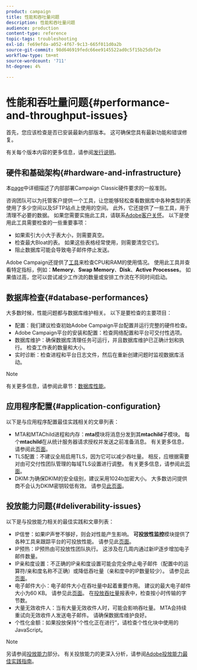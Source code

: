 ```yaml
---
product: campaign
title: 性能和吞吐量问题
description: 性能和吞吐量问题
audience: production
content-type: reference
topic-tags: troubleshooting
exl-id: fe69efda-a052-4f67-9c13-665f011d0a2b
source-git-commit: 98d646919fedc66ee9145522ad0c5f15b25dbf2e
workflow-type: tm+mt
source-wordcount: '711'
ht-degree: 4%

---
```


# 性能和吞吐量问题{#performance-and-throughput-issues}

首先，您应该检查是否已安装最新内部版本。 这可确保您具有最新功能和错误修复。

有关每个版本内容的更多信息，请参阅[发行说明](../../rn/using/latest-release.md)。

## 硬件和基础架构{#hardware-and-infrastructure}

本[page](https://helpx.adobe.com/cn/campaign/kb/hardware-sizing-guide.html)中详细描述了内部部署Campaign Classic硬件要求的一般准则。

咨询团队可以为托管客户提供一个工具，让您能够轻松查看数据库中各种类型的表使用了多少空间以及SFTP站点上使用的空间。 此外，它还提供了一些工具，用于清理不必要的数据。 如果您需要实施此工具，请联系[Adobe客户关怀](https://helpx.adobe.com/cn/enterprise/admin-guide.html/enterprise/using/support-for-experience-cloud.ug.html)。 以下是使用此工具需要检查的一些重要事项：

* 如果索引大小大于表大小，则需要真空。
* 检查最大Bloat的表。 如果这些表格经常使用，则需要清空它们。
* 阻止数据库可能会导致电子邮件停止发送。

Adobe Campaign还提供了[工具](../../production/using/monitoring-processes.md#manual-monitoring)来检查CPU和RAM的使用情况。 使用此工具并查看特定指标，例如：**Memory**、**Swap Memory**、**Disk**、**Active Processes**。 如果值过高，您可以尝试减少工作流的数量或安排工作流在不同时间启动。

## 数据库检查{#database-performances}

大多数时候，性能问题都与数据库维护相关。 以下是要检查的主要项目：

* 配置：我们建议检查初始Adobe Campaign平台配置并运行完整的硬件检查。
* Adobe Campaign平台的安装和配置：检查网络配置和平台可交付性选项。
* 数据库维护：确保数据库清理任务可运行，并且数据库维护已正确计划和执行。 检查工作表的数量和大小。
* 实时诊断：检查进程和平台日志文件，然后在重新创建问题时监视数据库活动。

>[!NOTE]
>
>有关更多信息，请参阅此章节：[数据库性能](../../production/using/database-performances.md)。

## 应用程序配置{#application-configuration}

以下是与应用程序配置最佳实践相关的文章列表：

* MTA和MTAChild进程和内存：**mta**&#x200B;模块将消息分发到其&#x200B;**mtachild**&#x200B;子模块。 每个&#x200B;**mtachild**&#x200B;在从统计服务器请求授权并发送之前准备消息。 有关更多信息，请参阅此[页面](../../installation/using/email-deliverability.md)。
* TLS配置：不建议全局启用TLS，因为它可以减少吞吐量。 相反，应根据需要对由可交付性团队管理的每域TLS设置进行调整。 有关更多信息，请参阅此[页面](../../installation/using/email-deliverability.md#mx-configuration)。
* DKIM:为确保DKIM的安全级别，建议采用1024b加密大小。 大多数访问提供商不会认为DKIM密钥较低有效。 请参见[此页面](https://experienceleague.adobe.com/docs/deliverability-learn/deliverability-best-practice-guide/transition-process/infrastructure.html#authentication)。

## 投放能力问题{#deliverability-issues}

以下是与投放能力相关的最佳实践和文章列表：

* IP信誉：如果IP声誉不够好，则会对性能产生影响。 **可投放性监控**&#x200B;模块提供了各种工具来跟踪平台的可投放性能。 请参见此[页面](../../delivery/using/monitoring-deliverability.md)。
* IP预热：IP预热由可投放性团队执行。 这涉及在几周内通过新IP逐步增加电子邮件数量。
* IP亲和度设置：不正确的IP亲和度设置可能会完全停止电子邮件（配置中的运算符/亲和度名称不正确）或降低吞吐量（亲和度中的IP数量较少）。 请参见此[页面](../../installation/using/email-deliverability.md#list-of-ip-addresses-to-use)。
* 电子邮件大小：电子邮件大小在吞吐量中起着重要作用。 建议的最大电子邮件大小为60 KB。 请参见此[页面](https://helpx.adobe.com/legal/product-descriptions/campaign.html)。 在[投放吞吐量](../../reporting/using/global-reports.md#delivery-throughput)报表中，检查按小时传输的字节数。
* 大量无效收件人：当有大量无效收件人时，可能会影响吞吐量。 MTA会持续重试向无效收件人发送电子邮件。 请确保数据库维护良好。
* 个性化金额：如果投放保持“个性化正在进行”，请检查个性化块中使用的JavaScript。

>[!NOTE]
>
>另请参阅[投放能力](../../delivery/using/about-deliverability.md)部分。 有关投放能力的更深入分析，请参阅[Adobe投放能力最佳实践指南](https://experienceleague.adobe.com/docs/deliverability-learn/deliverability-best-practice-guide/introduction.html?lang=zh-Hans)。
